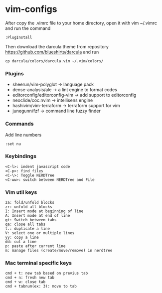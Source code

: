 # vim-configs

After copy the .vimrc file to your home directory, open it with vim ~/.vimrc and run the command
```
:PlugInstall
```

Then download the darcula theme from repository https://github.com/blueshirts/darcula and run
```
cp darcula/colors/darcula.vim ~/.vim/colors/
```

### Plugins
- sheerun/vim-polyglot -> language pack
- dense-analysis/ale -> a lint engine to format codes
- editorconfig/editorconfig-vim -> add support to editorconfig
- neoclide/coc.nvim -> intellisens engine
- hashivim/vim-terraform -> terraform support for vim
- junegunn/fzf -> command line fuzzy finder

### Commands
Add line numbers
```
:set nu
```

### Keybindings
```
<C-l>: indent javascript code
<C-p>: find files
<C-\>: Toggle NERDTree
<C-ww>: switch between NERDTree and File
```

### Vim util keys
```
za: fold/unfold blocks
zr: unfold all blocks
I: Insert mode at beginning of line
A: Insert mode at end of line
gt: Switch between tabs
qa: close all tabs
t.: duplicate a line
V: select one or multiple lines
yy: copy a line
dd: cut a line
p: paste after current line
m: manage files (create/move/remove) in nerdtree
```

### Mac terminal specific keys
```
cmd + t: new tab based on previus tab
cmd + n: fresh new tab
cmd + w: close tab
cmd + tabnum(ex: 3): move to tab 
```
